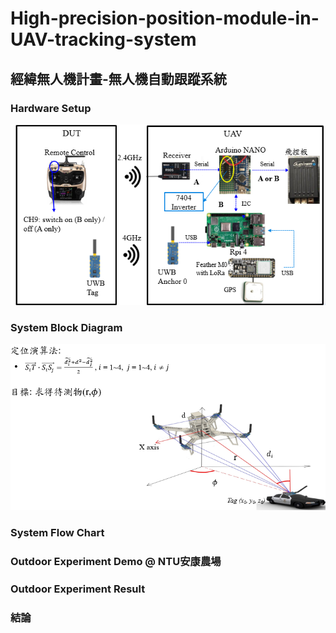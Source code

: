 # High-precision-position-module-in-UAV-tracking-system
## 經緯無人機計畫-無人機自動跟蹤系統

### Hardware Setup
![image](擷取.PNG)


### System Block Diagram
![image](擷取1.PNG)

### System Flow Chart


### Outdoor Experiment Demo @ NTU安康農場


### Outdoor Experiment Result



### 結論
